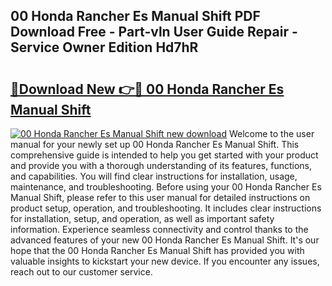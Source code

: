 ## 00 Honda Rancher Es Manual Shift PDF Download Free - Part-vln User Guide Repair - Service Owner Edition Hd7hR

# <h2><a href="http://bc9109.oget.top/?id=00+Honda+Rancher+Es+Manual+Shift">🔗Download New 👉🔴 00 Honda Rancher Es Manual Shift</a></h2>

[![00 Honda Rancher Es Manual Shift new download](https://i.imgur.com/5g1atiW.png)](http://bc9109.oget.top/?id=00+Honda+Rancher+Es+Manual+Shift)
Welcome to the user manual for your newly set up 00 Honda Rancher Es Manual Shift. This comprehensive guide is intended to help you get started with your product and provide you with a thorough understanding of its features, functions, and capabilities. You will find clear instructions for installation, usage, maintenance, and troubleshooting. Before using your 00 Honda Rancher Es Manual Shift, please refer to this user manual for detailed instructions on product setup, operation, and troubleshooting. It includes clear instructions for installation, setup, and operation, as well as important safety information. Experience seamless connectivity and control thanks to the advanced features of your new 00 Honda Rancher Es Manual Shift. It's our hope that the 00 Honda Rancher Es Manual Shift has provided you with valuable insights to kickstart your new device. If you encounter any issues, reach out to our customer service.
